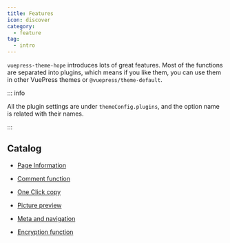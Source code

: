 ```yaml
---
title: Features
icon: discover
category:
  - feature
tag:
  - intro
---
```


`vuepress-theme-hope` introduces lots of great features. Most of the functions are separated into plugins, which means if you like them, you can use them in other VuePress themes or `@vuepress/theme-default`.

::: info

All the plugin settings are under `themeConfig.plugins`, and the option name is related with their names.

:::

## Catalog

- [Page Information](page-info.md)

- [Comment function](comment.md)

- [One Click copy](copy-code.md)

- [Picture preview](photo-swipe.md)

- [Meta and navigation](meta.md)

- [Encryption function](encrypt.md)

